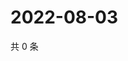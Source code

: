 # 2022-08-03

共 0 条

<!-- BEGIN WEIBO -->
<!-- 最后更新时间 Wed Aug 03 2022 05:14:40 GMT+0800 (China Standard Time) -->

<!-- END WEIBO -->
